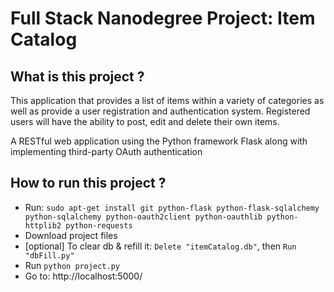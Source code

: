 # Full Stack Nanodegree Project: Item Catalog

## What is this project ?
This application that provides a list of items within a variety of categories as well as provide a user registration and authentication system. Registered users will have the ability to post, edit and delete their own items.

A RESTful web application using the Python framework Flask along with implementing third-party OAuth authentication

## How to run this project ?
- Run: `sudo apt-get install git python-flask python-flask-sqlalchemy python-sqlalchemy python-oauth2client python-oauthlib python-httplib2 python-requests`
- Download project files
- [optional] To clear db & refill it: `Delete "itemCatalog.db"`, then `Run "dbFill.py"`
- Run `python project.py`
- Go to: http://localhost:5000/
